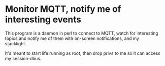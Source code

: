 # Monitor MQTT, notify me of interesting events

This program is a daemon in perl to connect to MQTT, watch for interesting
topics and notify me of them with on-screen notifications, and my stacklight.

It's meant to start life running as root, then drop privs to me so it can
access my session-dbus.
